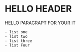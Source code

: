 # HELLO HEADER
HELLO PARAGRAPT FOR YOUR IT

    - list one
    - list two 
    - list three
    - list Four
 
